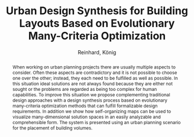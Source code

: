 ---
layout: technique
title: Urban Design Synthesis for Building Layouts Based on Evolutionary Many-Criteria Optimization
classifications:
    system_type: "False"
    technique: "False"
    design_study: "False"
    evaluation: "False"
    data: "False"
    analysis: "True"
    generation: "False"
    curation_and_transformation: "False"
    management: "False"
    modeling: "True"
    urban_analysis: "False"
    visualization: "False"
    sunlight_access: "False"
    wind_ventilation: "False"
    view_impact: "False"
    energy: "False"
    damage_and_disaster_management: "False"
    climate: "False"
    sound: "False"
    property_cadastre: "False"
    other_use: "True"
    lookup: "False"
    browse: "False"
    locate: "False"
    explore: "True"
    identify: "True"
    compare: "True"
    summarize: "True"
    distribution: "False"
    trends: "False"
    outliers: "False"
    extremes: "False"
    features: "True"
    target_discovery: "False"
    target_access: "False"
    spatial_relation: "True"
    buildings: "True"
    streets: "True"
    nature: "False"
    uniform_discretization: "True"
    structural_subdivision: "False"
    univariate: "False"
    multivariate: "False"
    volumetric: "False"
    temporal: "False"
    sensing: "False"
    statistical: "False"
    simulation_based: "True"
    learning_based: "False"
    surveyed: "False"
    site: "False"
    block: "False"
    multi_block: "True"
    city: "False"
    va_wo_model: "False"
    post_model: "False"
    model_integrated: "False"
    assisted_models: "False"
    overlay: "False"
    embedded: "False"
    linked: "False"
    temporal_jx: "False"
    spatial_jx: "False"
    filter: "False"
    aggregate: "False"
    embed: "False"
    glyphs: "False"
    bar_charts: "False"
    scatterplots: "True"
    matrix: "False"
    parallel_coordinates: "False"
    map_2d: "True"
    map_3d: "True"
    walking: "False"
    steering: "False"
    selection_based: "False"
    manipulation_based: "False"
    distortion: "False"
    ghosting: "False"
    culling: "False"
    birds_view: "True"
    multi_view: "False"
    assisted_steering: "False"
    other: "True"
    vr_cave: "False"
    ar: "False"
    desktop: "True"
    mobile: "False"
    case_study: "True"
    user_study: "False"
    statistical_evaluation: "False"
    expert_interviews: "False"
key: "LR2ELUGY"
item_type: "journalArticle"
publication_year: "2015.0"
author: "Reinhard, König"
title: "Urban Design Synthesis for Building Layouts Based on Evolutionary Many-Criteria Optimization"
publication_title: "International Journal of Architectural Computing"
isbn: "nan"
issn: "nan"
doi: "10.1260/1478-0771.13.3-4.257"
url: "nan"
abstract_note: "nan"
date_added: "2024-01-11 20:26:22"
date_modified: "2024-01-11 20:26:22"
access_date: "nan"
pages: "257-269"
num_pages: "nan"
issue: "3-4"
volume: "13"
number_of_volumes: "nan"
journal_abbreviation: "nan"
short_title: "nan"
series: "nan"
series_number: "nan"
series_text: "nan"
series_title: "nan"
publisher: "nan"
place: "nan"
language: "nan"
rights: "nan"
type: "nan"
archive: "nan"
archive_location: "nan"
library_catalog: "nan"
call_number: "nan"
extra: "nan"
notes: "nan"
file_attachments: "nan"
link_attachments: "nan"
manual_tags: "nan"
automatic_tags: "nan"
editor: "nan"
series_editor: "nan"
translator: "nan"
contributor: "nan"
attorney_agent: "nan"
book_author: "nan"
cast_member: "nan"
commenter: "nan"
composer: "nan"
cosponsor: "nan"
counsel: "nan"
interviewer: "nan"
producer: "nan"
recipient: "nan"
reviewed_author: "nan"
scriptwriter: "nan"
words_by: "nan"
guest: "nan"
number: "nan"
edition: "nan"
running_time: "nan"
scale: "nan"
medium: "nan"
artwork_size: "nan"
filing_date: "nan"
application_number: "nan"
assignee: "nan"
issuing_authority: "nan"
country: "nan"
meeting_name: "nan"
conference_name: "nan"
court: "nan"
references: "nan"
reporter: "nan"
legal_status: "nan"
priority_numbers: "nan"
programming_language: "nan"
version: "nan"
system: "nan"
code: "nan"
code_number: "nan"
section: "nan"
session: "nan"
committee: "nan"
history: "nan"
legislative_body: "nan"
abstract: "When working on urban planning projects there are usually multiple aspects to consider. Often these aspects are contradictory and it is not possible to choose one over the other; instead, they each need to be fulfilled as well as possible. In this situation ideal solutions are not always found because they are either not sought or the problems are regarded as being too complex for human capabilities. To improve this situation we propose complementing traditional design approaches with a design synthesis process based on evolutionary many-criteria optimization methods that can fulfill formalizable design requirements. In addition we show how self-organizing maps can be used to visualize many-dimensional solution spaces in an easily analyzable and comprehensible form. The system is presented using an urban planning scenario for the placement of building volumes."
---